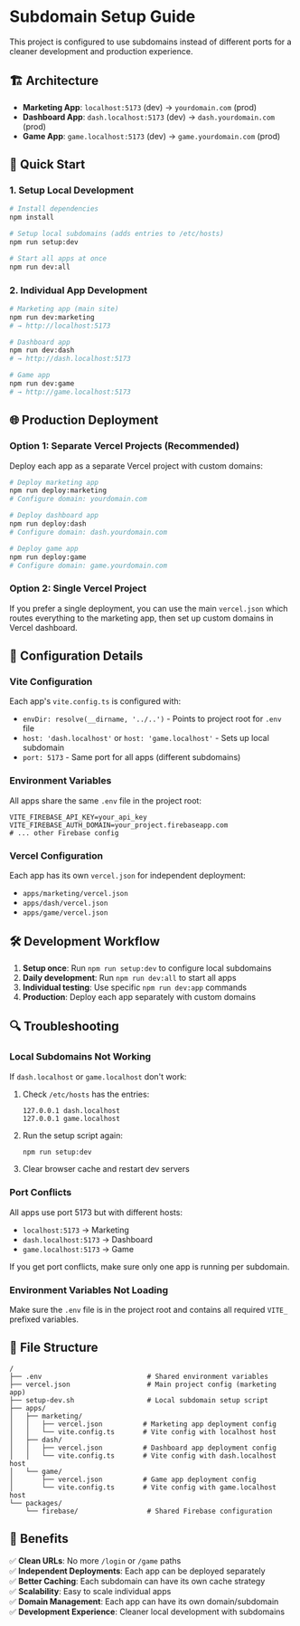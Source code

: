 # Subdomain Setup Guide

This project is configured to use subdomains instead of different ports for a cleaner development and production experience.

## 🏗️ Architecture

- **Marketing App**: `localhost:5173` (dev) → `yourdomain.com` (prod)
- **Dashboard App**: `dash.localhost:5173` (dev) → `dash.yourdomain.com` (prod)  
- **Game App**: `game.localhost:5173` (dev) → `game.yourdomain.com` (prod)

## 🚀 Quick Start

### 1. Setup Local Development

```bash
# Install dependencies
npm install

# Setup local subdomains (adds entries to /etc/hosts)
npm run setup:dev

# Start all apps at once
npm run dev:all
```

### 2. Individual App Development

```bash
# Marketing app (main site)
npm run dev:marketing
# → http://localhost:5173

# Dashboard app
npm run dev:dash  
# → http://dash.localhost:5173

# Game app
npm run dev:game
# → http://game.localhost:5173
```

## 🌐 Production Deployment

### Option 1: Separate Vercel Projects (Recommended)

Deploy each app as a separate Vercel project with custom domains:

```bash
# Deploy marketing app
npm run deploy:marketing
# Configure domain: yourdomain.com

# Deploy dashboard app  
npm run deploy:dash
# Configure domain: dash.yourdomain.com

# Deploy game app
npm run deploy:game
# Configure domain: game.yourdomain.com
```

### Option 2: Single Vercel Project

If you prefer a single deployment, you can use the main `vercel.json` which routes everything to the marketing app, then set up custom domains in Vercel dashboard.

## 🔧 Configuration Details

### Vite Configuration

Each app's `vite.config.ts` is configured with:
- `envDir: resolve(__dirname, '../..')` - Points to project root for `.env` file
- `host: 'dash.localhost'` or `host: 'game.localhost'` - Sets up local subdomain
- `port: 5173` - Same port for all apps (different subdomains)

### Environment Variables

All apps share the same `.env` file in the project root:
```
VITE_FIREBASE_API_KEY=your_api_key
VITE_FIREBASE_AUTH_DOMAIN=your_project.firebaseapp.com
# ... other Firebase config
```

### Vercel Configuration

Each app has its own `vercel.json` for independent deployment:
- `apps/marketing/vercel.json`
- `apps/dash/vercel.json` 
- `apps/game/vercel.json`

## 🛠️ Development Workflow

1. **Setup once**: Run `npm run setup:dev` to configure local subdomains
2. **Daily development**: Run `npm run dev:all` to start all apps
3. **Individual testing**: Use specific `npm run dev:app` commands
4. **Production**: Deploy each app separately with custom domains

## 🔍 Troubleshooting

### Local Subdomains Not Working

If `dash.localhost` or `game.localhost` don't work:

1. Check `/etc/hosts` has the entries:
   ```
   127.0.0.1 dash.localhost
   127.0.0.1 game.localhost
   ```

2. Run the setup script again:
   ```bash
   npm run setup:dev
   ```

3. Clear browser cache and restart dev servers

### Port Conflicts

All apps use port 5173 but with different hosts:
- `localhost:5173` → Marketing
- `dash.localhost:5173` → Dashboard  
- `game.localhost:5173` → Game

If you get port conflicts, make sure only one app is running per subdomain.

### Environment Variables Not Loading

Make sure the `.env` file is in the project root and contains all required `VITE_` prefixed variables.

## 📁 File Structure

```
/
├── .env                          # Shared environment variables
├── vercel.json                   # Main project config (marketing app)
├── setup-dev.sh                  # Local subdomain setup script
├── apps/
│   ├── marketing/
│   │   ├── vercel.json          # Marketing app deployment config
│   │   └── vite.config.ts       # Vite config with localhost host
│   ├── dash/
│   │   ├── vercel.json          # Dashboard app deployment config  
│   │   └── vite.config.ts       # Vite config with dash.localhost host
│   └── game/
│       ├── vercel.json          # Game app deployment config
│       └── vite.config.ts       # Vite config with game.localhost host
└── packages/
    └── firebase/                 # Shared Firebase configuration
```

## 🎯 Benefits

✅ **Clean URLs**: No more `/login` or `/game` paths  
✅ **Independent Deployments**: Each app can be deployed separately  
✅ **Better Caching**: Each subdomain can have its own cache strategy  
✅ **Scalability**: Easy to scale individual apps  
✅ **Domain Management**: Each app can have its own domain/subdomain  
✅ **Development Experience**: Cleaner local development with subdomains
